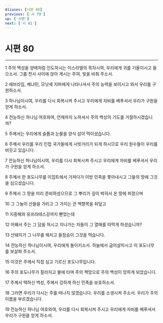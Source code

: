 ```yaml
---
Aliases: [시편 80]
previous: ['시 79']
up: ['시편']
next: ['시 81']
---
```

# 시편 80

***


1 주의 백성을 양떼처럼 인도하시는 이스라엘의 목자시여, 우리에게 귀를 기울이시고 들으소서. 그룹 천사 사이에 앉아 계시는 주여, 빛을 비춰 주소서. 

2 에브라임, 베냐민, 므낫세 지파에게 나타나셔서 주의 능력을 보이시고 와서 우리를 구원하소서. 

3 하나님이시여, 우리를 다시 회복시켜 주시고 우리에게 자비를 베푸셔서 우리가 구원을 얻게 하소서. 

4 전능하신 하나님 여호와여, 언제까지 노하셔서 주의 백성의 기도를 거절하시겠습니까? 

5 주께서는 우리에게 슬픔과 눈물을 양식 삼아 먹이셨습니다. 

6 주께서 우리를 우리 인접 국가들에게 시빗거리가 되게 하시므로 우리 원수들이 우리를 비웃고 있습니다. 

7 전능하신 하나님이시여, 우리를 다시 회복시켜 주시고 우리에게 자비를 베푸셔서 우리가 구원을 얻게 하소서. 

8 주께서 한 포도나무를 이집트에서 가져다가 이방 민족을 쫓아내시고 그들의 땅에 그것을 심으셨습니다. 

9 주께서 그 땅을 미리 준비하셨으므로 그 뿌리가 깊이 박혀서 온 땅에 퍼졌으며 

10 그 그늘이 산들을 가리고 그 가지는 큰 백향목을 뒤덮고 

11 지중해와 유프라테스강까지 뻗었는데 

12 어째서 주는 그 담을 허시고 지나가는 자들이 그 열매를 따먹게 하셨습니까? 

13 산돼지가 그 나무를 해치고 들짐승이 그것을 먹습니다. 

14 전능하신 하나님이시여, 우리에게 돌이키소서. 하늘에서 굽어살피시고 이 포도나무를 보살펴 주소서. 

15 이것은 주께서 직접 심고 기르신 포도나무입니다. 

16 주의 포도나무가 잘라지고 불에 타며 주의 책망으로 주의 백성이 망하게 되었습니다. 

17 주께서 택하신 백성, 주께서 강하게 하신 민족을 보호하소서. 

18 그러면 우리가 다시는 주를 떠나지 않겠습니다. 우리를 소생시켜 주소서. 우리가 주의 이름을 부르겠습니다. 

19 전능하신 하나님 여호와여, 우리를 다시 회복시켜 주시고 우리에게 자비를 베푸셔서 우리가 구원을 얻게 하소서.
